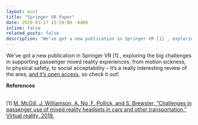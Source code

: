 ```yaml
---
layout: post
title: "Springer VR Paper"
date: 2020-01-27 15:59:00 -0400
inline: false
related_posts: false
description: "We’ve got a new publication in Springer VR [1] , exploring the big challenges in supporting passenger mixed reality experiences, from motion sickness, to physical safety, to social acceptability – it’s a really interesting review of the area, and it’s open access, so check it out!"
---
```


We’ve got a new publication in Springer VR [1] , exploring the big challenges in supporting passenger mixed reality experiences, from motion sickness, to physical safety, to social acceptability – it’s a really interesting review of the area, <a href="https://link.springer.com/article/10.1007/s10055-019-00420-x">and it’s open access</a>, so check it out!

<b>References</b> 

<br> [1] <a href='https://eprints.gla.ac.uk/205513/' target='_blank'> M. McGill, J. Williamson, A. Ng, F. Pollick, and S. Brewster, “Challenges in passenger use of mixed reality headsets in cars and other transportation,” Virtual reality, 2019.


